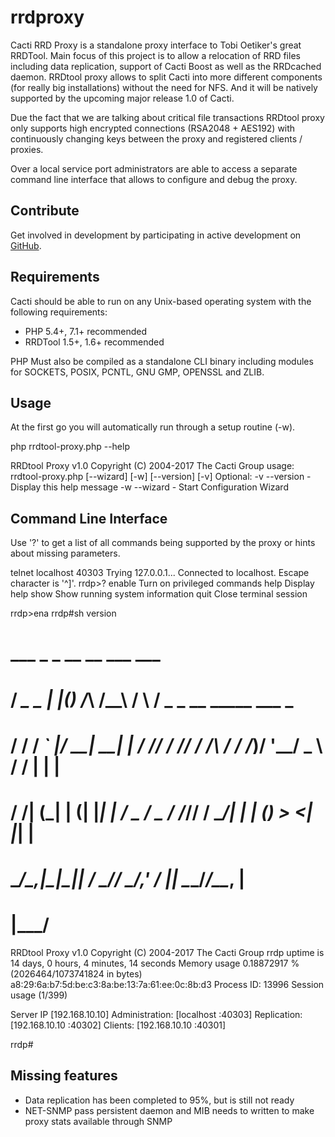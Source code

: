 # rrdproxy

Cacti RRD Proxy is a standalone proxy interface to Tobi Oetiker's great RRDTool.
Main focus of this project is to allow a relocation of RRD files including data replication,
support of Cacti Boost as well as the RRDcached daemon.
RRDtool proxy allows to split Cacti into more different components (for really big installations) without
the need for NFS. And it will be natively supported by the upcoming major release 1.0 of Cacti.

Due the fact that we are talking about critical file transactions RRDtool proxy only supports 
high encrypted connections (RSA2048 + AES192) with continuously changing keys between
the proxy and registered clients / proxies.

Over a local service port administrators are able to access a separate command line interface
that allows to configure and debug the proxy.


## Contribute

Get involved in development by participating in active development on
[GitHub](https://github.com/Cacti/rrdproxy/).


## Requirements

Cacti should be able to run on any Unix-based operating system with
the following requirements:

- PHP 5.4+, 7.1+ recommended
- RRDTool 1.5+, 1.6+ recommended

PHP Must also be compiled as a standalone CLI binary including modules for SOCKETS, POSIX, PCNTL, GNU GMP, OPENSSL and ZLIB.


## Usage
At the first go you will automatically run through a setup routine (-w).

 php rrdtool-proxy.php --help

 RRDtool Proxy v1.0
 Copyright (C) 2004-2017 The Cacti Group
 usage: rrdtool-proxy.php [--wizard] [-w] [--version] [-v]
 Optional:
 -v --version   - Display this help message
 -w --wizard    - Start Configuration Wizard


## Command Line Interface
Use '?' to get a list of all commands being supported by the proxy or hints about missing parameters.

telnet localhost 40303
Trying 127.0.0.1...
Connected to localhost.
Escape character is '^]'.
rrdp>?
  enable          Turn on privileged commands
  help            Display help
  show            Show running system information
  quit            Close terminal session

rrdp>ena
rrdp#sh version

#     ___           _   _     __    __    ___     ___
#    / __\__ _  ___| |_(_)   /__\  /__\  /   \   / _ \_ __ _____  ___   _
#   / /  / _` |/ __| __| |  / \// / \// / /\ /  / /_)/ '__/ _ \ \/ / | | |
#  / /__| (_| | (__| |_| | / _  \/ _  \/ /_//  / ___/| | | (_) >  <| |_| |
#  \____/\__,_|\___|\__|_| \/ \_/\/ \_/___,'   \/    |_|  \___/_/\_\__, |
#                                                                   |___/

 RRDtool Proxy v1.0
 Copyright (C) 2004-2017 The Cacti Group
 rrdp uptime is 14 days, 0 hours, 4 minutes, 14 seconds
 Memory usage 0.18872917 % (2026464/1073741824 in bytes)
 a8:29:6a:b7:5d:be:c3:8a:be:13:7a:61:ee:0c:8b:d3
 Process ID: 13996
 Session usage (1/399)

 Server IP [192.168.10.10]
 Administration: [localhost       :40303]
 Replication:    [192.168.10.10   :40302]
 Clients:        [192.168.10.10   :40301]

rrdp#


## Missing features

- Data replication has been completed to 95%, but is still not ready
- NET-SNMP pass persistent daemon and MIB needs to written to make proxy stats available through SNMP
